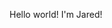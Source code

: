 <!DOCTYPE html>
<html>
  <head>
    <title> Jared White | User Experience Researcher and Designer</title>
    <link rel="stylesheet" href="style-sheet.css">
    <link rel="preconnect" href="https://fonts.googleapis.com">
<link rel="preconnect" href="https://fonts.gstatic.com" crossorigin>
<link href="https://fonts.googleapis.com/css2?family=Roboto:wght@300&display=swap" rel="stylesheet">                                          
  </head>
  <body>
    <nav></nav>
    <main><p>Hello world! I'm Jared!</p></main>
  </body>
 </html>
